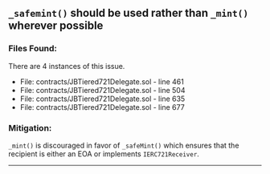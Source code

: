 
 ## `_safemint()` should be used rather than `_mint()` wherever possible 
 ### Files Found: 
 There are 4 instances of this issue. 
 - File: contracts/JBTiered721Delegate.sol - line 461 
 - File: contracts/JBTiered721Delegate.sol - line 504 
 - File: contracts/JBTiered721Delegate.sol - line 635 
 - File: contracts/JBTiered721Delegate.sol - line 677 
 
 
 ### Mitigation: 
 `_mint()` is discouraged in favor of `_safeMint()` which ensures that the recipient is either an EOA or implements `IERC721Receiver`. 

 --- 
